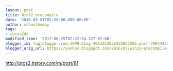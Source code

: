 ```yaml
---
layout: post
title: Win32 precompile
date: '2016-03-01T02:58:00.000-08:00'
author: schoolhompy
tags:
- cocos2dx
modified_time: '2017-06-25T02:22:54.227-07:00'
blogger_id: tag:blogger.com,1999:blog-4954243635432022205.post-7804442324569025568
blogger_orig_url: https://yunhos.blogspot.com/2016/03/win32-precompile.html
---
```


http://pros2.tistory.com/m/post/81